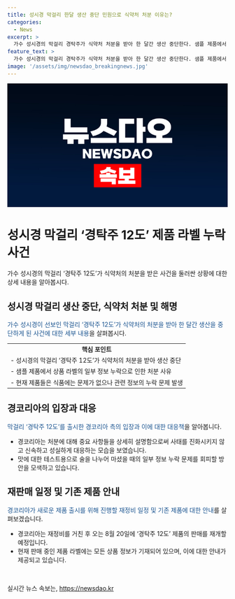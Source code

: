 ```yaml
---
title: 성시경 막걸리 한달 생산 중단 민원으로 식약처 처분 이유는?
categories:
  - News
excerpt: >
  가수 성시경의 막걸리 경탁주가 식약처 처분을 받아 한 달간 생산 중단한다. 샘플 제품에서 라벨 정보 누락으로 인한 문제로, 제작 미숙으로 발생한 것으로 밝힘. 8월 20일 재판매 예정이며, 현재 라벨에는 모든 정보가 기재돼 있다고 전함. 경코리아는 해당 사태로 인해 죄송하다는 입장과 실수 방지를 강조했다. 해당 제품은 성시경의 주류 브랜드에서 출시한 것으로, 시정작업 및 증량 등을 계획 중인 것으로 전해졌다.
feature_text: >
  가수 성시경의 막걸리 경탁주가 식약처 처분을 받아 한 달간 생산 중단한다. 샘플 제품에서 라벨 정보 누락으로 인한 문제로, 제작 미숙으로 발생한 것으로 밝힘. 8월 20일 재판매 예정이며, 현재 라벨에는 모든 정보가 기재돼 있다고 전함. 경코리아는 해당 사태로 인해 죄송하다는 입장과 실수 방지를 강조했다. 해당 제품은 성시경의 주류 브랜드에서 출시한 것으로, 시정작업 및 증량 등을 계획 중인 것으로 전해졌다.
image: '/assets/img/newsdao_breakingnews.jpg'
---
```


<p><img src="/assets/img/newsdao_breakingnews.jpg" alt="bookingtag 속보" /></p>

<h1>성시경 막걸리 ‘경탁주 12도’ 제품 라벨 누락 사건</h1>

<p data-ke-size="size16">가수 성시경의 막걸리 ‘경탁주 12도’가 식약처의 처분을 받은 사건을 둘러싼 상황에 대한 상세 내용을 알아봅시다.</p>

<h2>성시경 막걸리 생산 중단, 식약처 처분 및 해명</h2>

<p><span style="color: #1a5490;">가수 성시경이 선보인 막걸리 ‘경탁주 12도’가 식약처의 처분을 받아 한 달간 생산을 중단하게 된 사건에 대한 세부 내용</span>을 살펴봅시다.</p>

<table>
  <tr>
    <td style="text-align: center; height: 17px;"><b>핵심 포인트</b></td>
  </tr>
  <tr>
    <td style="text-align: left; height: 17px;">- 성시경의 막걸리 ‘경탁주 12도’가 식약처의 처분을 받아 생산 중단</td>
  </tr>
  <tr>
    <td style="text-align: left; height: 17px;">- 샘플 제품에서 상품 라벨의 일부 정보 누락으로 인한 처분 사유</td>
  </tr>
  <tr>
    <td style="text-align: left; height: 17px;">- 현재 제품들은 식품에는 문제가 없으나 관련 정보의 누락 문제 발생</td>
  </tr>
</table>

<h2>경코리아의 입장과 대응</h2>

<p><span style="color: #1a5490;">막걸리 ‘경탁주 12도’를 출시한 경코리아 측의 입장과 이에 대한 대응책</span>을 알아봅니다.</p>

<ul>
  <li>경코리아는 처분에 대해 중요 사항들을 상세히 설명함으로써 사태를 진화시키지 않고 신속하고 성실하게 대응하는 모습을 보였습니다.</li>
  <li>맛에 대한 테스트용으로 술을 나누어 마셨을 때의 일부 정보 누락 문제를 회피할 방안을 모색하고 있습니다.</li>
</ul>

<h2>재판매 일정 및 기존 제품 안내</h2>

<p><span style="color: #1a5490;">경코리아가 새로운 제품 출시를 위해 진행할 재정비 일정 및 기존 제품에 대한 안내</span>를 살펴보겠습니다.</p>

<ul>
  <li>경코리아는 재정비를 거친 후 오는 8월 20일에 ‘경탁주 12도’ 제품의 판매를 재개할 예정입니다.</li>
  <li>현재 판매 중인 제품 라벨에는 모든 상품 정보가 기재되어 있으며, 이에 대한 안내가 제공되고 있습니다.</li>
</ul>

<p data-ke-size="size16">&nbsp;</p>
실시간 뉴스 속보는, <a href="https://newsdao.kr" rel="dofollow">https://newsdao.kr</a>


